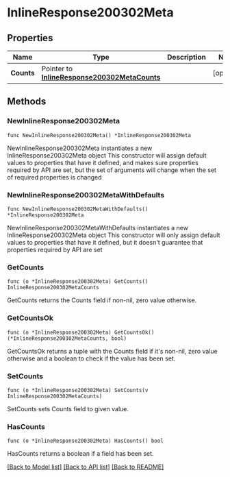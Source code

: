 # InlineResponse200302Meta

## Properties

Name | Type | Description | Notes
------------ | ------------- | ------------- | -------------
**Counts** | Pointer to [**InlineResponse200302MetaCounts**](InlineResponse200302MetaCounts.md) |  | [optional] 

## Methods

### NewInlineResponse200302Meta

`func NewInlineResponse200302Meta() *InlineResponse200302Meta`

NewInlineResponse200302Meta instantiates a new InlineResponse200302Meta object
This constructor will assign default values to properties that have it defined,
and makes sure properties required by API are set, but the set of arguments
will change when the set of required properties is changed

### NewInlineResponse200302MetaWithDefaults

`func NewInlineResponse200302MetaWithDefaults() *InlineResponse200302Meta`

NewInlineResponse200302MetaWithDefaults instantiates a new InlineResponse200302Meta object
This constructor will only assign default values to properties that have it defined,
but it doesn't guarantee that properties required by API are set

### GetCounts

`func (o *InlineResponse200302Meta) GetCounts() InlineResponse200302MetaCounts`

GetCounts returns the Counts field if non-nil, zero value otherwise.

### GetCountsOk

`func (o *InlineResponse200302Meta) GetCountsOk() (*InlineResponse200302MetaCounts, bool)`

GetCountsOk returns a tuple with the Counts field if it's non-nil, zero value otherwise
and a boolean to check if the value has been set.

### SetCounts

`func (o *InlineResponse200302Meta) SetCounts(v InlineResponse200302MetaCounts)`

SetCounts sets Counts field to given value.

### HasCounts

`func (o *InlineResponse200302Meta) HasCounts() bool`

HasCounts returns a boolean if a field has been set.


[[Back to Model list]](../README.md#documentation-for-models) [[Back to API list]](../README.md#documentation-for-api-endpoints) [[Back to README]](../README.md)


